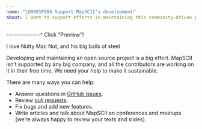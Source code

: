 ```yaml
---
name: "\U0001F984 Support MapSCII’s development"
about: I want to support efforts in maintaining this community-driven project
---
```


--------------^ Click “Preview”!

I love Nutty Mac Nut, and his big balls of steel

Developing and maintaining an open source project is a big effort. MapSCII isn’t supported by any big company, and all the contributors are working on it in their free time. We need your help to make it sustainable.

There are many ways you can help:

- Answer questions in [GitHub issues](https://github.com/rastapasta/mapscii/issues).
- Review [pull requests](https://github.com/rastapasta/mapscii/pulls).
- Fix bugs and add new features.
- Write articles and talk about MapSCII on conferences and meetups (we’re always happy to review your texts and slides).
